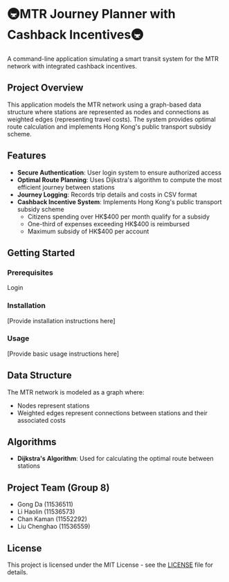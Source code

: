 # 🚇MTR Journey Planner with Cashback Incentives🚇

A command-line application simulating a smart transit system for the MTR network with integrated cashback incentives.

## Project Overview

This application models the MTR network using a graph-based data structure where stations are represented as nodes and connections as weighted edges (representing travel costs). The system provides optimal route calculation and implements Hong Kong's public transport subsidy scheme.

## Features

- **Secure Authentication**: User login system to ensure authorized access
- **Optimal Route Planning**: Uses Dijkstra's algorithm to compute the most efficient journey between stations
- **Journey Logging**: Records trip details and costs in CSV format
- **Cashback Incentive System**: Implements Hong Kong's public transport subsidy scheme
  - Citizens spending over HK$400 per month qualify for a subsidy
  - One-third of expenses exceeding HK$400 is reimbursed
  - Maximum subsidy of HK$400 per account

## Getting Started

### Prerequisites

Login

### Installation

[Provide installation instructions here]

### Usage

[Provide basic usage instructions here]

## Data Structure

The MTR network is modeled as a graph where:
- Nodes represent stations
- Weighted edges represent connections between stations and their associated costs

## Algorithms

- **Dijkstra's Algorithm**: Used for calculating the optimal route between stations


## Project Team (Group 8)

- Gong Da (11536511)
- Li Haolin (11536573)
- Chan Kaman (11552292)
- Liu Chenghao (11536559)
  

## License

This project is licensed under the MIT License - see the [LICENSE](LICENSE) file for details.
